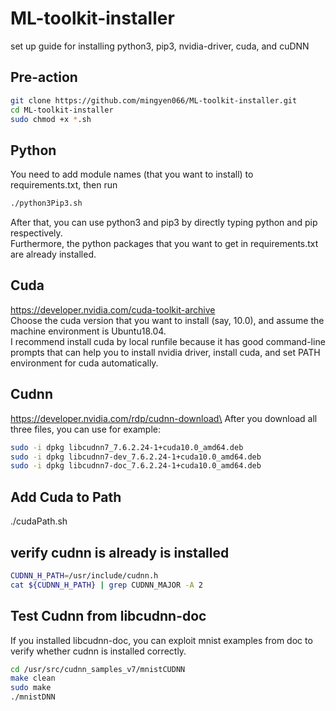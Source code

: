 # ML-toolkit-installer
set up guide for installing python3, pip3, nvidia-driver, cuda, and cuDNN

## Pre-action
```bash
git clone https://github.com/mingyen066/ML-toolkit-installer.git
cd ML-toolkit-installer
sudo chmod +x *.sh
```

## Python 
You need to add module names (that you want to install) to requirements.txt, then run 
```bash
./python3Pip3.sh
```
After that, you can use python3 and pip3 by directly typing python and pip respectively. \
Furthermore, the python packages that you want to get in requirements.txt are already installed.


## Cuda 
https://developer.nvidia.com/cuda-toolkit-archive \
Choose the cuda version that you want to install (say, 10.0), and assume the machine environment is Ubuntu18.04.\
I recommend install cuda by local runfile because it has good command-line prompts that can help you to install nvidia driver, install cuda, and set PATH environment for cuda automatically.

## Cudnn
https://developer.nvidia.com/rdp/cudnn-download\
After you download all three files, you can use for example:
```bash
sudo -i dpkg libcudnn7_7.6.2.24-1+cuda10.0_amd64.deb
sudo -i dpkg libcudnn7-dev_7.6.2.24-1+cuda10.0_amd64.deb
sudo -i dpkg libcudnn7-doc_7.6.2.24-1+cuda10.0_amd64.deb
```

## Add Cuda to Path
./cudaPath.sh

## verify cudnn is already is installed 
```bash
CUDNN_H_PATH=/usr/include/cudnn.h
cat ${CUDNN_H_PATH} | grep CUDNN_MAJOR -A 2
```
## Test Cudnn from libcudnn-doc
If you installed libcudnn-doc, you can exploit mnist examples from doc to verify whether cudnn is installed correctly.
```bash
cd /usr/src/cudnn_samples_v7/mnistCUDNN
make clean
sudo make 
./mnistDNN
```

